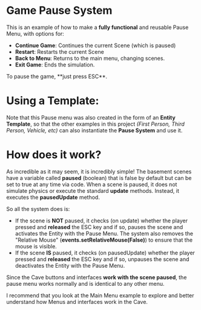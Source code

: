 # Game Pause System
This is an example of how to make a **fully functional** and reusable Pause Menu, with options for:
* **Continue Game**: Continues the current Scene (which is paused)
* **Restart**: Restarts the current Scene
* **Back to Menu**: Returns to the main menu, changing scenes.
* **Exit Game**: Ends the simulation.

<div class="green">
To pause the game, **just press ESC**.
</div>

# Using a Template:
Note that this Pause menu was also created in the form of an **Entity Template**, so that the other examples in this project _(First Person, Third Person, Vehicle, etc)_ can also instantiate the **Pause System** and use it.

# How does it work?
As incredible as it may seem, it is incredibly simple! The basement scenes have a variable called **paused** (boolean) that is false by default but can be set to true at any time via code. When a scene is paused, it does not simulate physics or execute the standard **update** methods. Instead, it executes the **pausedUpdate** method.

So all the system does is:
* If the scene is **NOT** paused, it checks (on update) whether the player pressed and **released** the ESC key and if so, pauses the scene and activates the Entity with the Pause Menu. The system also removes the "Relative Mouse" (**events.setRelativeMouse(False)**) to ensure that the mouse is visible.
* If the scene **IS** paused, it checks (on pausedUpdate) whether the player pressed and **released** the ESC key and if so, unpauses the scene and deactivates the Entity with the Pause Menu.

Since the Cave buttons and interfaces **work with the scene paused**, the pause menu works normally and is identical to any other menu.

I recommend that you look at the Main Menu example to explore and better understand how Menus and interfaces work in the Cave.